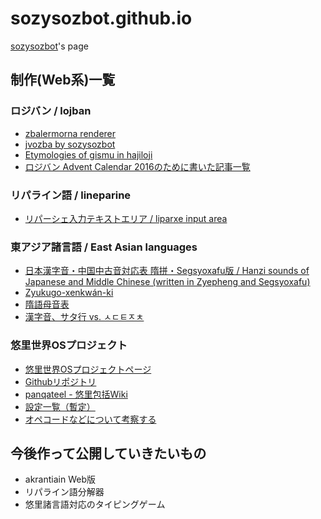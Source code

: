 # sozysozbot.github.io
[sozysozbot](https://twitter.com/sosoBOTpi)'s page

## 制作(Web系)一覧

### ロジバン / lojban
- [zbalermorna renderer](https://sozysozbot.github.io/zbalermorna_renderer/renderer.htm)  
- [jvozba by sozysozbot](https://sozysozbot.github.io/sozysozbot_jvozba/sozysozbot_jvozba.html)  
- [Etymologies of gismu in hajiloji](https://sozysozbot.github.io/hajiloji_gismu_etym/etymologies.html)  
- [ロジバン Advent Calendar 2016のために書いた記事一覧](https://sozysozbot.github.io/advent2016/)

### リパライン語 / lineparine
- [リパーシェ入力テキストエリア / liparxe input area](https://sozysozbot.github.io/lineparine-typing/)  

### 東アジア諸言語 / East Asian languages
- [日本漢字音・中国中古音対応表 隋拼・Segsyoxafu版 / Hanzi sounds of Japanese and Middle Chinese (written in Zyepheng and Segsyoxafu)](https://sozysozbot.github.io/kanzihom_taihogxeu/%E5%AF%BE%E5%BF%9C%E8%A1%A8.html)  
- [Zyukugo-xenkwán-ki](https://sozysozbot.github.io/Zyukugo-xenkwan-ki/index.html)  
- [隋語母音表](https://sozysozbot.github.io/zyegnio_xrynmu/)  
- [漢字音、サタ行 vs. ㅅㄷㅌㅈㅊ](https://gist.github.com/sozysozbot/5a39ab628c8714e93d1d966e70a05b00)

### 悠里世界OSプロジェクト
- [悠里世界OSプロジェクトページ](https://sites.google.com/site/panqateel/home)
- [Githubリポジトリ](https://github.com/jurliyuuri/OS/blob/master/README.md)
- [panqateel - 悠里包括Wiki](http://www.jurliyuuri.info/wiki/panqateel)
- [設定一覧（暫定）](http://jurliyuuri.com/OS/settings.html)
- [オペコードなどについて考察する](http://jurliyuuri.com/OS/opcode.html)

## 今後作って公開していきたいもの
- akrantiain Web版
- リパライン語分解器
- 悠里諸言語対応のタイピングゲーム
